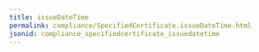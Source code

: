```yaml
---
title: issueDateTime
permalink: compliance/SpecifiedCertificate.issueDateTime.html
jsonid: compliance_specifiedcertificate_issuedatetime
---
```

